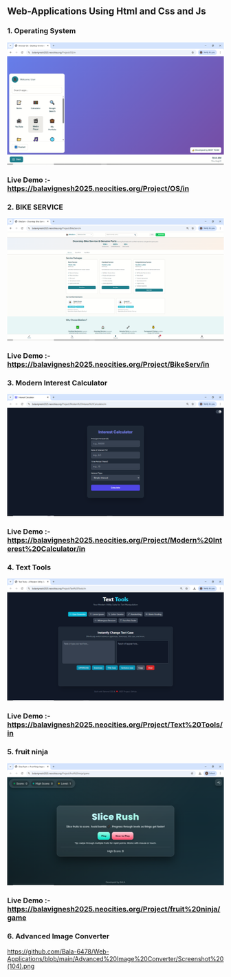 ## Web-Applications Using Html and Css and Js
### 1. Operating System
![Image Alt](https://github.com/Bala-6478/Web-Applications/blob/f303b3feda817ef46eafc1389e997f02113808ef/OS/OS.png)
### Live Demo :- https://balavignesh2025.neocities.org/Project/OS/in
### 2. BIKE SERVICE
![Image Alt](https://github.com/Bala-6478/Web-Applications/blob/main/BikeServ/Screenshot%20(79).png)
### Live Demo :- https://balavignesh2025.neocities.org/Project/BikeServ/in
### 3. Modern Interest Calculator
![Image Alt](https://github.com/Bala-6478/Web-Applications/blob/main/Modern%20Interest%20Calculator/Screenshot%20(93).png)
### Live Demo :- https://balavignesh2025.neocities.org/Project/Modern%20Interest%20Calculator/in
### 4. Text Tools
![Image Alt](https://github.com/Bala-6478/Web-Applications/blob/main/Text%20Tools/Screenshot%20(96).png)
### Live Demo :- https://balavignesh2025.neocities.org/Project/Text%20Tools/in
### 5. fruit ninja
![Image Alt](https://github.com/Bala-6478/Web-Applications/blob/main/fruit%20ninja/Screenshot%20(100).png)
### Live Demo :- https://balavignesh2025.neocities.org/Project/fruit%20ninja/game
### 6. Advanced Image Converter
https://github.com/Bala-6478/Web-Applications/blob/main/Advanced%20Image%20Converter/Screenshot%20(104).png
 
